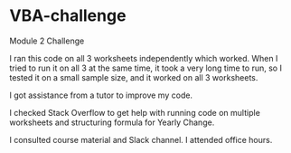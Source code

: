 # VBA-challenge

Module 2 Challenge

I ran this code on all 3 worksheets independently which worked. When I tried to run it on all 3 at the same time, it took a very long time to run, so I tested it on a small sample size, and it worked on all 3 worksheets.

I got assistance from a tutor to improve my code.

I checked Stack Overflow to get help with running code on multiple worksheets and structuring formula for Yearly Change.

I consulted course material and Slack channel. I attended office hours.
